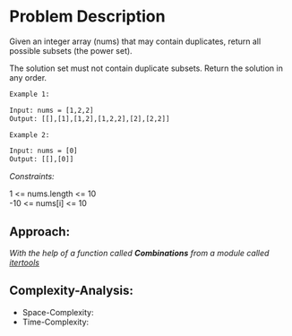 # Problem Description

Given an integer array (nums) that may contain duplicates, return all possible subsets (the power set).

The solution set must not contain duplicate subsets. Return the solution in any order.

```txt
Example 1:

Input: nums = [1,2,2]
Output: [[],[1],[1,2],[1,2,2],[2],[2,2]]
```

```txt
Example 2:

Input: nums = [0]
Output: [[],[0]]
```

_Constraints:_

1 <= nums.length <= 10 <br>
-10 <= nums[i] <= 10

## Approach:

*With the help of a function called **Combinations** from a module called [itertools](https://github.com/noviicee/basic_python_modules/tree/main/Itertools)*

## Complexity-Analysis:

* Space-Complexity:
* Time-Complexity:
